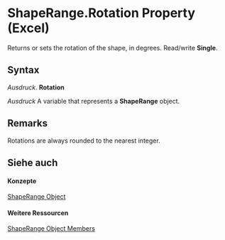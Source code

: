 
# ShapeRange.Rotation Property (Excel)

Returns or sets the rotation of the shape, in degrees. Read/write  **Single**.


## Syntax

 _Ausdruck_. **Rotation**

 _Ausdruck_ A variable that represents a **ShapeRange** object.


## Remarks

Rotations are always rounded to the nearest integer.


## Siehe auch


#### Konzepte


[ShapeRange Object](e1b8229c-73a0-4a77-5e00-4bcec9032260.md)
#### Weitere Ressourcen


[ShapeRange Object Members](http://msdn.microsoft.com/library/1d1950c5-32ac-dfc0-8c19-07159a29a2a0%28Office.15%29.aspx)